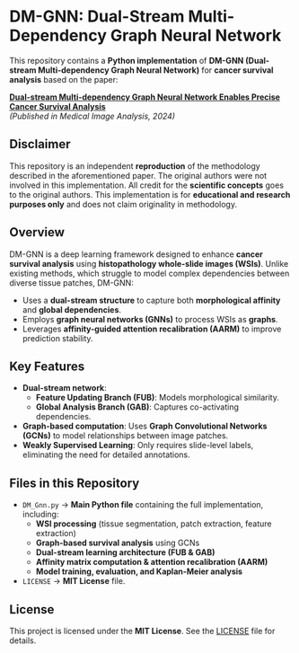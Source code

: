 # DM-GNN: Dual-Stream Multi-Dependency Graph Neural Network

This repository contains a **Python implementation** of **DM-GNN (Dual-stream Multi-dependency Graph Neural Network)** for **cancer survival analysis** based on the paper:

**[Dual-stream Multi-dependency Graph Neural Network Enables Precise Cancer Survival Analysis](https://doi.org/10.1016/j.media.2024.103252)**  
*(Published in Medical Image Analysis, 2024)*  

## Disclaimer
This repository is an independent **reproduction** of the methodology described in the aforementioned paper. The original authors were not involved in this implementation. All credit for the **scientific concepts** goes to the original authors. This implementation is for **educational and research purposes only** and does not claim originality in methodology.

## Overview
DM-GNN is a deep learning framework designed to enhance **cancer survival analysis** using **histopathology whole-slide images (WSIs)**. Unlike existing methods, which struggle to model complex dependencies between diverse tissue patches, DM-GNN:

- Uses a **dual-stream structure** to capture both **morphological affinity** and **global dependencies**.
- Employs **graph neural networks (GNNs)** to process WSIs as **graphs**.
- Leverages **affinity-guided attention recalibration (AARM)** to improve prediction stability.

## Key Features
- **Dual-stream network**: 
  - **Feature Updating Branch (FUB)**: Models morphological similarity.
  - **Global Analysis Branch (GAB)**: Captures co-activating dependencies.
- **Graph-based computation**: Uses **Graph Convolutional Networks (GCNs)** to model relationships between image patches.
- **Weakly Supervised Learning**: Only requires slide-level labels, eliminating the need for detailed annotations.

## Files in this Repository
- `DM_Gnn.py` → **Main Python file** containing the full implementation, including:
  - **WSI processing** (tissue segmentation, patch extraction, feature extraction)
  - **Graph-based survival analysis** using GCNs
  - **Dual-stream learning architecture (FUB & GAB)**
  - **Affinity matrix computation & attention recalibration (AARM)**
  - **Model training, evaluation, and Kaplan-Meier analysis**
- `LICENSE` → **MIT License** file.

## License
This project is licensed under the **MIT License**. See the [LICENSE](LICENSE) file for details.

